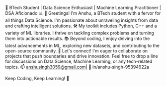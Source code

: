 🚀 BTech Student | Data Science Enthusiast | Machine Learning Practitioner | DSA Aficionado 📊
👋 Greetings! I'm Anshu, a BTech student with a fervor for all things Data Science. I'm passionate about unraveling insights from data and crafting intelligent solutions.
🛠️ My toolkit includes Python, C++ and a variety of ML libraries. I thrive on tackling complex problems and turning them into actionable results.
📚 Beyond coding, I enjoy delving into the latest advancements in ML, exploring new datasets, and contributing to the open-source community.
🤝 Let's connect! I'm eager to collaborate on projects that push boundaries and drive innovation. Feel free to drop a line for discussions on Data Science, Machine Learning, or any tech-related topics. 📫 anshusingh3059@gmail.com| 💼 in/anshu-singh-95394922a

Keep Coding, Keep Learning! 🌟


<!---
anshupy-09/anshupy-09 is a ✨ special ✨ repository because its `README.md` (this file) appears on your GitHub profile.
You can click the Preview link to take a look at your changes.
--->
